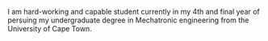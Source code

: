 I am hard-working and capable student currently in my 4th and final year of persuing my undergraduate degree in Mechatronic engineering from the University of Cape Town. 
